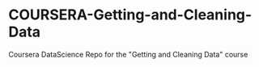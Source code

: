 # COURSERA-Getting-and-Cleaning-Data
Coursera DataScience Repo for the "Getting and Cleaning Data" course
